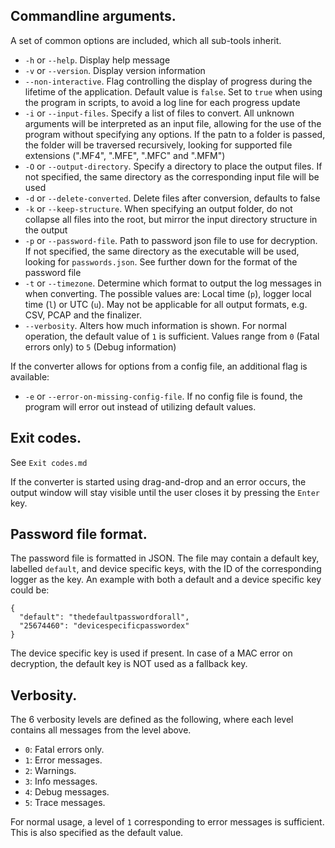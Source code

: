 ## Commandline arguments.
A set of common options are included, which all sub-tools inherit.
* `-h` or `--help`. Display help message
* `-v` or `--version`. Display version information
* `--non-interactive`. Flag controlling the display of progress during the lifetime of the application. Default value is `false`. Set to `true` when using the program in scripts, to avoid a log line for each progress update
* `-i` or `--input-files`. Specify a list of files to convert. All unknown arguments will be interpreted as an input file, allowing for the use of the program without specifying any options. If the patn to a folder is passed, the folder will be traversed recursively, looking for supported file extensions (".MF4", ".MFE", ".MFC" and ".MFM")
* `-O` or `--output-directory`. Specify a directory to place the output files. If not specified, the same directory as the corresponding input file will be used
* `-d` or `--delete-converted`. Delete files after conversion, defaults to false
* `-k` or `--keep-structure`. When specifying an output folder, do not collapse all files into the root, but mirror the input directory structure in the output
* `-p` or `--password-file`. Path to password json file to use for decryption. If not specified, the same directory as the executable will be used, looking for `passwords.json`. See further down for the format of the password file
* `-t` or `--timezone`. Determine which format to output the log messages in when converting. The possible values are:
Local time (`p`), logger local time (`l`) or UTC (`u`). May not be applicable for all output formats, e.g. CSV, PCAP and the finalizer.
* `--verbosity`. Alters how much information is shown. For normal operation, the default value of `1` is sufficient. Values range from `0` (Fatal errors only) to `5` (Debug information)

If the converter allows for options from a config file, an additional flag is available:
* `-e` or `--error-on-missing-config-file`. If no config file is found, the program will error out instead of utilizing default values.

## Exit codes.
See `Exit codes.md`

If the converter is started using drag-and-drop and an error occurs, the output window will stay visible until the user closes it by pressing the `Enter` key.

## Password file format.
The password file is formatted in JSON. The file may contain a default key, labelled `default`, and device specific keys, with the ID of the corresponding logger as the key. An example with both a default and a device specific key could be:
```
{
  "default": "thedefaultpasswordforall",
  "25674460": "devicespecificpasswordex"
}
```
The device specific key is used if present. In case of a MAC error on decryption, the default key is NOT used as a fallback key.

## Verbosity.
The 6 verbosity levels are defined as the following, where each level contains all messages from the level above.
* `0`: Fatal errors only.
* `1`: Error messages.
* `2`: Warnings.
* `3`: Info messages.
* `4`: Debug messages.
* `5`: Trace messages.

For normal usage, a level of `1` corresponding to error messages is sufficient. This is also specified as the default value.
